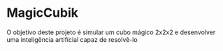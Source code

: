 # MagicCubik
O objetivo deste projeto é simular um cubo mágico 2x2x2 e desenvolver uma inteligência artificial capaz de resolvê-lo
